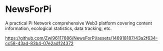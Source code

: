 # NewsForPi
A practical Pi Network comprehensive Web3 platform covering content information, ecological statistics, data tracking, etc. 


https://github.com/Zwl96117686/NewsForPi/assets/146918187/43a2f634-cc58-43ad-83b4-07e2ad124372

